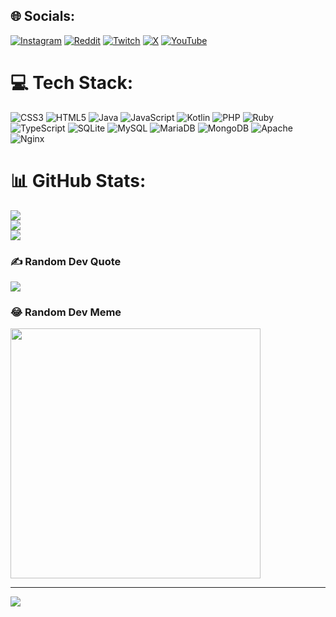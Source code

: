 ## 🌐 Socials:
[![Instagram](https://img.shields.io/badge/Instagram-%23E4405F.svg?logo=Instagram&logoColor=white)](https://instagram.com/@ClassyCoder1) [![Reddit](https://img.shields.io/badge/Reddit-%23FF4500.svg?logo=Reddit&logoColor=white)](https://reddit.com/user/@ClassyCoder1) [![Twitch](https://img.shields.io/badge/Twitch-%239146FF.svg?logo=Twitch&logoColor=white)](https://twitch.tv/classycoder1) [![X](https://img.shields.io/badge/X-black.svg?logo=X&logoColor=white)](https://x.com/ClassyCoder1) [![YouTube](https://img.shields.io/badge/YouTube-%23FF0000.svg?logo=YouTube&logoColor=white)](https://youtube.com/@ClassyCoder) 

# 💻 Tech Stack:
![CSS3](https://img.shields.io/badge/css3-%231572B6.svg?style=flat&logo=css3&logoColor=white) ![HTML5](https://img.shields.io/badge/html5-%23E34F26.svg?style=flat&logo=html5&logoColor=white) ![Java](https://img.shields.io/badge/java-%23ED8B00.svg?style=flat&logo=openjdk&logoColor=white) ![JavaScript](https://img.shields.io/badge/javascript-%23323330.svg?style=flat&logo=javascript&logoColor=%23F7DF1E) ![Kotlin](https://img.shields.io/badge/kotlin-%237F52FF.svg?style=flat&logo=kotlin&logoColor=white) ![PHP](https://img.shields.io/badge/php-%23777BB4.svg?style=flat&logo=php&logoColor=white) ![Ruby](https://img.shields.io/badge/ruby-%23CC342D.svg?style=flat&logo=ruby&logoColor=white) ![TypeScript](https://img.shields.io/badge/typescript-%23007ACC.svg?style=flat&logo=typescript&logoColor=white) ![SQLite](https://img.shields.io/badge/sqlite-%2307405e.svg?style=flat&logo=sqlite&logoColor=white) ![MySQL](https://img.shields.io/badge/mysql-%2300000f.svg?style=flat&logo=mysql&logoColor=white) ![MariaDB](https://img.shields.io/badge/MariaDB-003545?style=flat&logo=mariadb&logoColor=white) ![MongoDB](https://img.shields.io/badge/MongoDB-%234ea94b.svg?style=flat&logo=mongodb&logoColor=white) ![Apache](https://img.shields.io/badge/apache-%23D42029.svg?style=flat&logo=apache&logoColor=white) ![Nginx](https://img.shields.io/badge/nginx-%23009639.svg?style=flat&logo=nginx&logoColor=white)
# 📊 GitHub Stats:
![](https://github-readme-stats.vercel.app/api?username=ClassyCoder1&theme=dark&hide_border=false&include_all_commits=true&count_private=false)<br/>
![](https://github-readme-streak-stats.herokuapp.com/?user=ClassyCoder1&theme=dark&hide_border=false)<br/>
![](https://github-readme-stats.vercel.app/api/top-langs/?username=ClassyCoder1&theme=dark&hide_border=false&include_all_commits=true&count_private=false&layout=compact)

### ✍️ Random Dev Quote
![](https://quotes-github-readme.vercel.app/api?type=vetical&theme=radical)

### 😂 Random Dev Meme
<img src='https://randommeme-five.vercel.app/' style="height: 400px;"/>

---
[![](https://visitcount.itsvg.in/api?id=ClassyCoder1&icon=5&color=12)](https://visitcount.itsvg.in)
